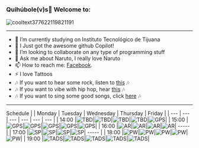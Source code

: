 ### Quihúbole(v)s👋 Welcome to: 

![cooltext377622119821191](https://user-images.githubusercontent.com/79481900/109228647-0003e180-7777-11eb-9281-fe789966b412.gif)

----

- 🔭 I’m currently studying on Instituto Tecnológico de Tijuana
- 🌱 I Just got the awesome github Copilot!
- 👯 I’m looking to collaborate on any type of programming stuff
- 💬 Ask me about Naruto, I really love Naruto
- 📫 How to reach me: <a href="https://www.facebook.com/Merio.UwU/">Facebook</a>.
- ⚡ I love Tattoos
- 🎶 If you want to hear some rock, listen to <a href="https://open.spotify.com/playlist/6xgUn34NDLJ4H0kHMunnlX?si=e728a79c2a814485" target="_blank">this</a> 🎶
- 🎶 If you want to vibe with hip hop, hear <a href="https://open.spotify.com/playlist/2BOmXNuY68bAvgeNBv41qj?si=d9ac230d3fe14258" target="_blank">this</a> 🎶
- 🎶 If you want to sing some good songs, click <a href="https://open.spotify.com/playlist/0cMz2nDxttLWlElagYaVX1?si=ac88cced586e44a0" target="_blank">here</a> 🎶
----
Schedule
| | Monday | Tuesday | Wednesday | Thursday | Friday |
| --- | --- | --- | --- | --- | --- |
| 14:00 |![TBD](https://user-images.githubusercontent.com/79481900/186821500-da84cd74-7174-4280-8092-c752ae1fd706.png)|![TBD](https://user-images.githubusercontent.com/79481900/186821500-da84cd74-7174-4280-8092-c752ae1fd706.png)|![TBD](https://user-images.githubusercontent.com/79481900/186821500-da84cd74-7174-4280-8092-c752ae1fd706.png)|![TBD](https://user-images.githubusercontent.com/79481900/186821500-da84cd74-7174-4280-8092-c752ae1fd706.png)|![GPS](https://user-images.githubusercontent.com/79481900/186821499-4f9cd892-3dc1-49cd-be5d-40a9c5dd46a5.png)|
| 15:00 |![GPS](https://user-images.githubusercontent.com/79481900/186821499-4f9cd892-3dc1-49cd-be5d-40a9c5dd46a5.png)|![GPS](https://user-images.githubusercontent.com/79481900/186821499-4f9cd892-3dc1-49cd-be5d-40a9c5dd46a5.png)|![GPS](https://user-images.githubusercontent.com/79481900/186821499-4f9cd892-3dc1-49cd-be5d-40a9c5dd46a5.png)|![GPS](https://user-images.githubusercontent.com/79481900/186821499-4f9cd892-3dc1-49cd-be5d-40a9c5dd46a5.png)|![GPS](https://user-images.githubusercontent.com/79481900/186821499-4f9cd892-3dc1-49cd-be5d-40a9c5dd46a5.png)|
| 16:00 |![AR](https://user-images.githubusercontent.com/79481900/186821513-233d5fbb-35b8-4593-883e-5c3ff2f1792d.png)|![AR](https://user-images.githubusercontent.com/79481900/186821513-233d5fbb-35b8-4593-883e-5c3ff2f1792d.png)|![AR](https://user-images.githubusercontent.com/79481900/186821513-233d5fbb-35b8-4593-883e-5c3ff2f1792d.png)|![AR](https://user-images.githubusercontent.com/79481900/186821513-233d5fbb-35b8-4593-883e-5c3ff2f1792d.png)| ----- |
| 17:00 |![SP](https://user-images.githubusercontent.com/79481900/186822659-70ac7927-0bea-48cb-97c7-69ab01ab8619.png)|![SP](https://user-images.githubusercontent.com/79481900/186822659-70ac7927-0bea-48cb-97c7-69ab01ab8619.png)|![SP](https://user-images.githubusercontent.com/79481900/186822659-70ac7927-0bea-48cb-97c7-69ab01ab8619.png)|![SP](https://user-images.githubusercontent.com/79481900/186822659-70ac7927-0bea-48cb-97c7-69ab01ab8619.png)| ----- |
| 18:00 |![PW](https://user-images.githubusercontent.com/79481900/186822561-952f5dad-0d34-45b8-a200-ffb4ccd22944.gif)|![PW](https://user-images.githubusercontent.com/79481900/186822561-952f5dad-0d34-45b8-a200-ffb4ccd22944.gif)|![PW](https://user-images.githubusercontent.com/79481900/186822561-952f5dad-0d34-45b8-a200-ffb4ccd22944.gif)|![PW](https://user-images.githubusercontent.com/79481900/186822561-952f5dad-0d34-45b8-a200-ffb4ccd22944.gif)|![PW](https://user-images.githubusercontent.com/79481900/186822561-952f5dad-0d34-45b8-a200-ffb4ccd22944.gif)|
| 19:00 |![TADS](https://user-images.githubusercontent.com/79481900/186822565-f2d6c3bf-b413-4a76-9dab-57312a245935.png)|![TADS](https://user-images.githubusercontent.com/79481900/186822565-f2d6c3bf-b413-4a76-9dab-57312a245935.png)|![TADS](https://user-images.githubusercontent.com/79481900/186822565-f2d6c3bf-b413-4a76-9dab-57312a245935.png)|![TADS](https://user-images.githubusercontent.com/79481900/186822565-f2d6c3bf-b413-4a76-9dab-57312a245935.png)|![TADS](https://user-images.githubusercontent.com/79481900/186822565-f2d6c3bf-b413-4a76-9dab-57312a245935.png)|

